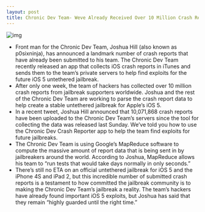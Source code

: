 ```yaml
---
layout: post
title: Chronic Dev Team- Weve Already Received Over 10 Million Crash Reports From Jailbreak Supporters
---
```

![img](http://media.idownloadblog.com/wp-content/uploads/2011/11/chronic-dev-team.jpg)
* Front man for the Chronic Dev Team, Joshua Hill (also known as p0sixninja), has announced a landmark number of crash reports that have already been submitted to his team. The Chronic Dev Team recently released an app that collects iOS crash reports in iTunes and sends them to the team’s private servers to help find exploits for the future iOS 5 untethered jailbreak.
* After only one week, the team of hackers has collected over 10 million crash reports from jailbreak supporters worldwide. Joshua and the rest of the Chronic Dev Team are working to parse the crash report data to help create a stable untethered jailbreak for Apple’s iOS 5.
* In a recent tweet, Joshua Hill announced that 10,071,868 crash reports have been uploaded to the Chronic Dev Team’s servers since the tool for collecting the data was released last Sunday. We’ve told you how to use the Chronic Dev Crash Reporter app to help the team find exploits for future jailbreaks.
* The Chronic Dev Team is using Google’s MapReduce software to compute the massive amount of report data that is being sent in by jailbreakers around the world. According to Joshua, MapReduce allows his team to “run tests that would take days normally in only seconds.”
* There’s still no ETA on an official untethered jailbreak for iOS 5 and the iPhone 4S and iPad 2, but this incredible number of submitted crash reports is a testament to how committed the jailbreak community is to making the Chronic Dev Team’s jailbreak a reality. The team’s hackers have already found important iOS 5 exploits, but Joshua has said that they remain “highly guarded until the right time.”


